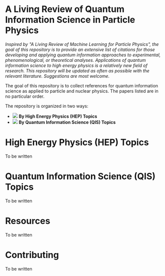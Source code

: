 #  **A Living Review of Quantum Information Science in Particle Physics**

*Inspired by "A Living Review of Machine Learning for Particle Physics", the goal of this repository is to provide an extensive list of citations for those developing and applying quantum information approaches to experimental, phenomenological, or theoretical analyses.  Applications of quantum information science to high energy physics is a relatively new field of research.  This repository will be updated as often as possible with the relevant literature.  Suggestions are most welcome.*

The goal of this repository is to collect references for quantum information science as applied to particle and nuclear physics. The papers listed are in no particular order. 

The repository is organized in two ways: 
* <a href="https://github.com/PamelaPajarillo/HEPQIS-LivingReview/tree/main/BY_HEP"><img src="https://img.shields.io/badge/Link to-HEP-5BC0EB"/></a> **By High Energy Physics (HEP) Topics** 
* <a href="https://github.com/PamelaPajarillo/HEPQIS-LivingReview/tree/main/BY_QIS"><img src="https://img.shields.io/badge/Link to-QIS-9BC53D"/></a> **By Quantum Information Science (QIS) Topics** 

#  **High Energy Physics (HEP) Topics**

To be written

#  **Quantum Information Science (QIS) Topics**

To be written

#  **Resources**

To be written

#  **Contributing**

To be written


